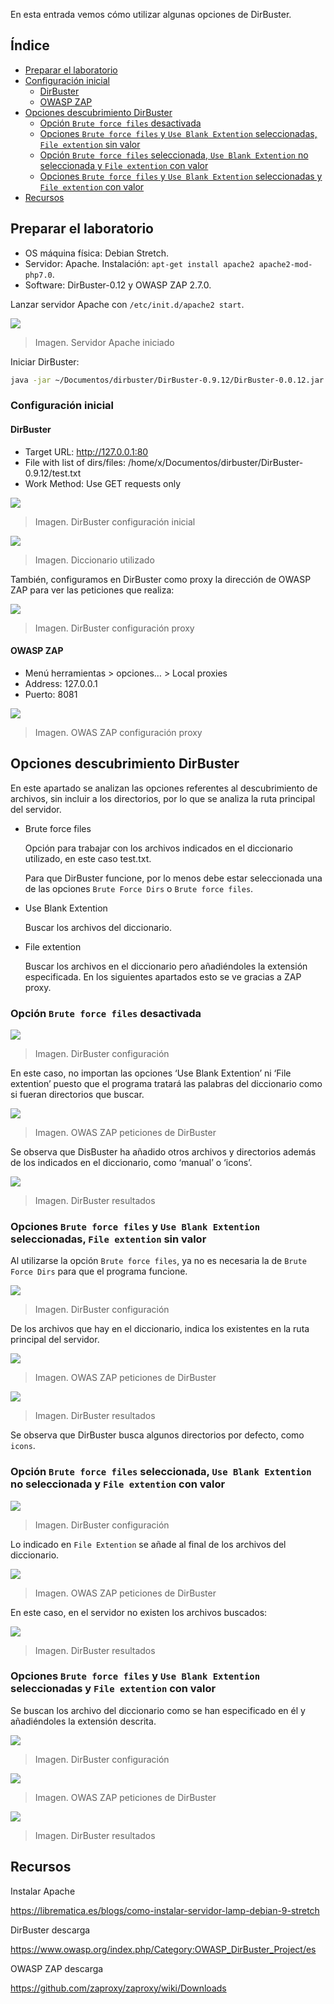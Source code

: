 En esta entrada vemos cómo utilizar algunas opciones de DirBuster.

## Índice

- [Preparar el laboratorio](#preparar-el-laboratorio)
- [Configuración inicial](#configuracion-inicial)
  - [DirBuster](#configuracion-inicial-dirbuster)
  - [OWASP ZAP](#configuracion-inicial-owasp-zap)
- [Opciones descubrimiento DirBuster](#opciones-descubrimiento-dirbuster)
  - [Opción `Brute force files` desactivada](#opcion-brute-force-files-desactivada)
  - [Opciones `Brute force files` y `Use Blank Extention` seleccionadas, `File extention` sin valor](#opciones-brute-force-files-y-use-blank-extention-seleccionadas-file-extention-sin-valor)
  - [Opción `Brute force files` seleccionada, `Use Blank Extention` no seleccionada y `File extention` con valor](opcion-brute-force-files-seleccionada-use-blank-extention-no-seleccionada-y-file-extention-con-valor)
  - [Opciones `Brute force files` y `Use Blank Extention` seleccionadas y `File extention` con valor](#opciones-brute-force-files-y-use-blank-extention-seleccionadas-y-file-extention-con-valor)
- [Recursos](#recursos)

<a name="#preparar-el-laboratorio"></a>
## Preparar el laboratorio

- OS máquina física: Debian Stretch.
- Servidor: Apache. Instalación: `apt-get install apache2 apache2-mod-php7.0`.
- Software: DirBuster-0.12 y OWASP ZAP 2.7.0.

Lanzar servidor Apache con `/etc/init.d/apache2 start`.

![](https://carlosamolina-public.s3.eu-west-1.amazonaws.com/wiki/dirbuster/servidor-apache-welcome-page.png)
> Imagen. Servidor Apache iniciado

Iniciar DirBuster:

```bash
java -jar ~/Documentos/dirbuster/DirBuster-0.9.12/DirBuster-0.0.12.jar
```

<a name="#configuracion-inicial"></a>
### Configuración inicial 

<a name="#configuracion-inicial-dirbuster"></a>
#### DirBuster

- Target URL: http://127.0.0.1:80
- File with list of dirs/files: /home/x/Documentos/dirbuster/DirBuster-0.9.12/test.txt
- Work Method: Use GET requests only

![](https://carlosamolina-public.s3.eu-west-1.amazonaws.com/wiki/dirbuster/dirbuster-configuracion-inicial.png)
> Imagen. DirBuster configuración inicial

![](https://carlosamolina-public.s3.eu-west-1.amazonaws.com/wiki/dirbuster/diccionario-utilizado.png)
> Imagen. Diccionario utilizado

También, configuramos en DirBuster como proxy la dirección de OWASP ZAP para ver las peticiones que realiza:

![](https://carlosamolina-public.s3.eu-west-1.amazonaws.com/wiki/dirbuster/dirbuster-configuracion-proxy.png)
> Imagen. DirBuster configuración proxy

<a name="#configuracion-inicial-owasp-zap"></a>
#### OWASP ZAP

- Menú herramientas > opciones… > Local proxies
- Address: 127.0.0.1
- Puerto: 8081

![](https://carlosamolina-public.s3.eu-west-1.amazonaws.com/wiki/dirbuster/owasp-zap-configuracion-proxy.png)
> Imagen. OWAS ZAP configuración proxy

<a name="#opciones-descubrimiento-dirbuster"></a>
## Opciones descubrimiento DirBuster

En este apartado se analizan las opciones referentes al descubrimiento de archivos, sin incluir a los directorios, por lo que se analiza la ruta principal del servidor.

- Brute force files

    Opción para trabajar con los archivos indicados en el diccionario utilizado, en este caso test.txt.

    Para que DirBuster funcione, por lo menos debe estar seleccionada una de las opciones `Brute Force Dirs` o `Brute force files`.

- Use Blank Extention

    Buscar los archivos del diccionario.

- File extention

    Buscar los archivos en el diccionario pero añadiéndoles la extensión especificada. En los siguientes apartados esto se ve gracias a ZAP proxy.

<a name="#opcion-brute-force-files-desactivada"></a>
### Opción `Brute force files` desactivada

![](https://carlosamolina-public.s3.eu-west-1.amazonaws.com/wiki/dirbuster/dirbuster-brute-force-dirs-configuracion.png)
> Imagen. DirBuster configuración

En este caso, no importan las opciones ‘Use Blank Extention’ ni ‘File extention’ puesto que el programa tratará las palabras del diccionario como si fueran directorios que buscar.

![](https://carlosamolina-public.s3.eu-west-1.amazonaws.com/wiki/dirbuster/dirbuster-brute-force-dirs-peticiones.png)
> Imagen. OWAS ZAP peticiones de DirBuster

Se observa que DisBuster ha añadido otros archivos y directorios además de los indicados en el diccionario, como ‘manual’ o ‘icons’.

![](https://carlosamolina-public.s3.eu-west-1.amazonaws.com/wiki/dirbuster/dirbuster-brute-force-dirs-resultados.png)
> Imagen. DirBuster resultados

<a name="#opciones-brute-force-files-y-use-blank-extention-seleccionadas-file-extention-sin-valor"></a>
### Opciones `Brute force files` y `Use Blank Extention` seleccionadas, `File extention` sin valor

Al utilizarse la opción `Brute force files`, ya no es necesaria la de `Brute Force Dirs` para que el programa funcione.

![](https://carlosamolina-public.s3.eu-west-1.amazonaws.com/wiki/dirbuster/dirbuster-brute-force-files-use-blank-extension-configuracion.png)
> Imagen. DirBuster configuración

De los archivos que hay en el diccionario, indica los existentes en la ruta principal del servidor.

![](https://carlosamolina-public.s3.eu-west-1.amazonaws.com/wiki/dirbuster/dirbuster-brute-force-files-use-blank-extension-peticiones.png)
> Imagen. OWAS ZAP peticiones de DirBuster

![](https://carlosamolina-public.s3.eu-west-1.amazonaws.com/wiki/dirbuster/dirbuster-brute-force-files-use-blank-extension-resultados.png)
> Imagen. DirBuster resultados

Se observa que DirBuster busca algunos directorios por defecto, como `icons`.

<a name="#opcion-brute-force-files-seleccionada-use-blank-extention-no-seleccionada-y-file-extention-con-valor"></a>
### Opción `Brute force files` seleccionada, `Use Blank Extention` no seleccionada y `File extention` con valor

![](https://carlosamolina-public.s3.eu-west-1.amazonaws.com/wiki/dirbuster/dirbuster-brute-force-files-file-extention-configuracion.png)
> Imagen. DirBuster configuración

Lo indicado en `File Extention` se añade al final de los archivos del diccionario.

![](https://carlosamolina-public.s3.eu-west-1.amazonaws.com/wiki/dirbuster/dirbuster-brute-force-files-file-extention-peticiones.png)
> Imagen. OWAS ZAP peticiones de DirBuster

En este caso, en el servidor no existen los archivos buscados:

![](https://carlosamolina-public.s3.eu-west-1.amazonaws.com/wiki/dirbuster/dirbuster-brute-force-files-file-extention-resultados.png)
> Imagen. DirBuster resultados

<a name="#opciones-brute-force-files-y-use-blank-extention-seleccionadas-y-file-extention-con-valor"></a>
### Opciones `Brute force files` y `Use Blank Extention` seleccionadas y `File extention` con valor

Se buscan los archivo del diccionario como se han especificado en él y añadiéndoles la extensión descrita.

![](https://carlosamolina-public.s3.eu-west-1.amazonaws.com/wiki/dirbuster/dirbuster-brute-force-files-use-blank-extention-file-extention-configuracion.png)
> Imagen. DirBuster configuración

![](https://carlosamolina-public.s3.eu-west-1.amazonaws.com/wiki/dirbuster/dirbuster-brute-force-files-use-blank-extention-file-extention-peticiones.png)
> Imagen. OWAS ZAP peticiones de DirBuster

![](https://carlosamolina-public.s3.eu-west-1.amazonaws.com/wiki/dirbuster/dirbuster-brute-force-files-use-blank-extention-file-extention-resultados.png)
> Imagen. DirBuster resultados

<a name="#recursos"></a>
## Recursos

Instalar Apache

https://librematica.es/blogs/como-instalar-servidor-lamp-debian-9-stretch

DirBuster descarga

https://www.owasp.org/index.php/Category:OWASP_DirBuster_Project/es

OWASP ZAP descarga

https://github.com/zaproxy/zaproxy/wiki/Downloads
